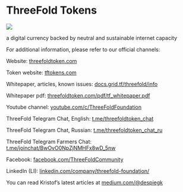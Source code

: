# ThreeFold Tokens

![](https://images.unsplash.com/photo-1499334758287-dc8133b315e9?ixlib=rb-0.3.5&ixid=eyJhcHBfaWQiOjEyMDd9&s=29a7b95a9ad9b0825b929ec242afc300&auto=format&fit=crop&w=3450&q=80)

a digital currency backed by neutral and sustainable internet capacity

For additional information, please refer to our official channels: 

Website: [threefoldtoken.com](https://threefoldtoken.com/) 

Token website: [tftokens.com](http://www.tftokens.com/)

Whitepaper, articles, known issues: [docs.grid.tf/threefold/info](https://docs.grid.tf/threefold/info) 

Whitepaper pdf: [threefoldtoken.com/pdf/tf_whitepaper.pdf](https://threefoldtoken.com/pdf/tf_whitepaper.pdf)

Youtube channel: [youtube.com/c/ThreeFoldFoundation](https://www.youtube.com/c/ThreeFoldFoundation)

ThreeFold Telegram Chat, English: [t.me/threefoldtoken_chat](https://t.me/threefoldtoken_chat)

ThreeFold Telegram Chat, Russian: [t.me/threefoldtoken_chat_ru](https://t.me/threefoldtoken_chat_ru)

ThreeFold Telegram Farmers Chat: [t.me/joinchat/BwOvO0NpZjNMHFx8wD_5nw](https://t.me/joinchat/BwOvO0NpZjNMHFx8wD_5nw)

Facebook: [facebook.com/ThreeFoldCommunity](https://www.facebook.com/ThreeFoldCommunity)

LinkedIn (LI): [linkedin.com/company/threefold-foundation/](https://www.linkedin.com/company/threefold-foundation/)

You can read Kristof’s latest articles at [medium.com/@despiegk](https://medium.com/@despiegk)
